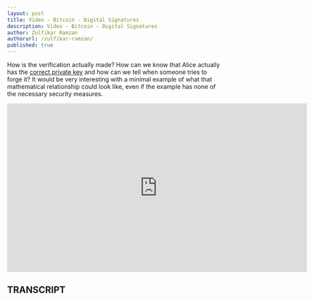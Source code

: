 ```yaml
---
layout: post
title: Video - Bitcoin - Digital Signatures
description: Video - Bitcoin - Digital Signatures
author: Zulfikar Ramzan
authorurl: /zulfikar-ramzan/
published: true
---
```


<p>How is the verification actually made? How can we know that Alice actually has the <a href="/what-is-a-private-key/">correct private key</a> and how can we tell when someone tries to forge it? It would be very interesting with a minimal example of what that mathematical relationship could look like, even if the example has none of the necessary security measures.</p>

<center><iframe width="700" height="394" src="https://www.youtube.com/embed/Aq3a-_O2NcI" frameborder="0" allowfullscreen></iframe></center>

<h2>TRANSCRIPT</h2>
